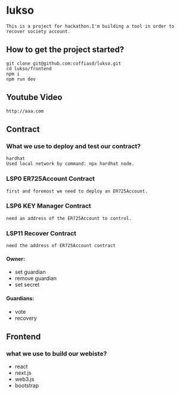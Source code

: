 # lukso

    This is a project for hackathon.I'm building a tool in order to recover society account.

## How to get the project started?

    git clone git@github.com:coffiasd/lukso.git
    cd lukso/frontend
    npm i
    npm run dev

## Youtube Video

    http://aaa.com

## Contract

### What we use to deploy and test our contract?

    hardhat
    Used local network by command: npx hardhat node.

### LSP0 ER725Account Contract

    first and foremost we need to deploy an ER725Account.

### LSP6 KEY Manager Contract

    need an address of the ER725Account to control.

### LSP11 Recover Contract

    need the address of ER725Account contract

#### Owner:

- set guardian
- remove guardian
- set secret

#### Guardians:

- vote
- recovery

## Frontend

### what we use to build our webiste?

- react
- next.js
- web3.js
- bootstrap
